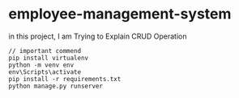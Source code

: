 # employee-management-system
in this project, I am Trying to Explain CRUD Operation

    // important commend
    pip install virtualenv 
    python -m venv env
    env\Scripts\activate
    pip install -r requirements.txt
    python manage.py runserver 

